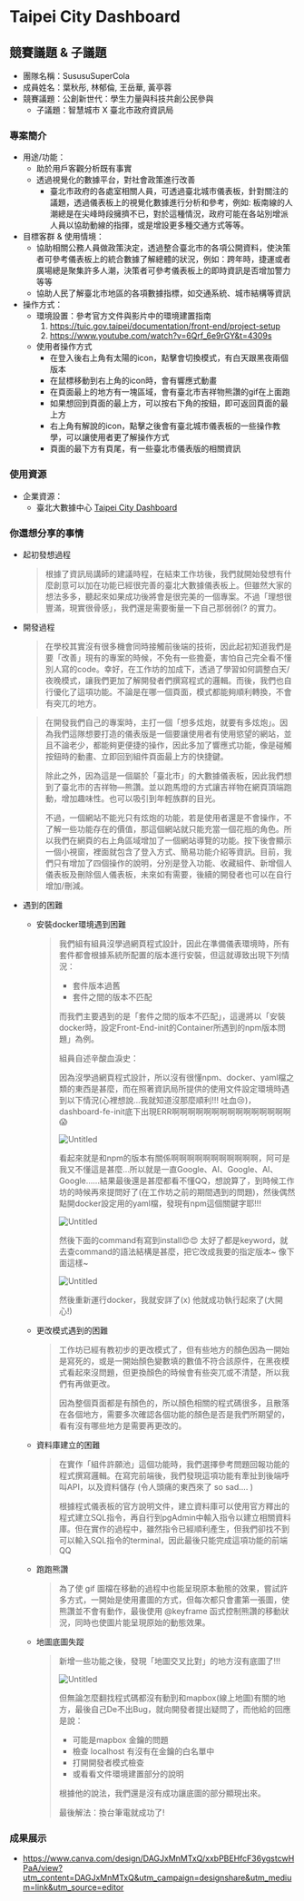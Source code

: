 # Taipei City Dashboard

## 競賽議題 & 子議題

- 團隊名稱：SususuSuperCola
- 成員姓名：葉秋彤, 林郁倫, 王岳華, 黃亭蓉
- 競賽議題：公創新世代：學生力量與科技共創公民參與
    - 子議題：智慧城市 X 臺北市政府資訊局

### 專案簡介

- 用途/功能：
    - 助於用戶客觀分析既有事實
    - 透過視覺化的數據平台，對社會政策進行改善
        - 臺北市政府的各處室相關人員，可透過臺北城市儀表板，針對關注的議題，透過儀表板上的視覺化數據進行分析和參考，例如: 板南線的人潮總是在尖峰時段擁擠不已，對於這種情況，政府可能在各站別增派人員以協助動線的指揮，或是增設更多種交通方式等等。
- 目標客群 & 使用情境：
    - 協助相關公務人員做政策決定，透過整合臺北市的各項公開資料，使決策者可參考儀表板上的統合數據了解總體的狀況，例如：跨年時，捷運或者廣場總是聚集許多人潮，決策者可參考儀表板上的即時資訊是否增加警力等等
    - 協助人民了解臺北市地區的各項數據指標，如交通系統、城市結構等資訊
- 操作方式：
    - 環境設置：參考官方文件與影片中的環境建置指南
        1. https://tuic.gov.taipei/documentation/front-end/project-setup
        2. https://www.youtube.com/watch?v=6Qrf_6e9rGY&t=4309s
    - 使用者操作方式
        - 在登入後右上角有太陽的icon，點擊會切換模式，有白天跟黑夜兩個版本
        - 在鼠標移動到右上角的icon時，會有響應式動畫
        - 在頁面最上的地方有一塊區域，會有臺北市吉祥物熊讚的gif在上面跑
        - 如果想回到頁面的最上方，可以按右下角的按鈕，即可返回頁面的最上方
        - 右上角有解說的icon，點擊之後會有臺北城市儀表板的一些操作教學，可以讓使用者更了解操作方式
        - 頁面的最下方有頁尾，有一些臺北市儀表版的相關資訊

### 使用資源

- 企業資源：
    - 臺北大數據中心 [Taipei City Dashboard](https://github.com/tpe-doit/Taipei-City-Dashboard)

### 你還想分享的事情

- 起初發想過程
    
    > 根據了資訊局講師的建議時程，在結束工作坊後，我們就開始發想有什麼創意可以加在功能已經很完善的臺北大數據儀表板上。但雖然大家的想法多多，聽起來如果成功後將會是很完美的一個專案。不過「理想很豐滿，現實很骨感」，我們還是需要衡量一下自己那弱弱(? 的實力。
    > 
- 開發過程
    
    > 在學校其實沒有很多機會同時接觸前後端的技術，因此起初知道我們是要「改善」現有的專案的時候，不免有一些擔憂，害怕自己完全看不懂別人寫的code。幸好，在工作坊的加成下，透過了學習如何調整白天/夜晚模式，讓我們更加了解開發者們撰寫程式的邏輯。而後，我們也自行優化了這項功能。不論是在哪一個頁面，模式都能夠順利轉換，不會有突兀的地方。
    > 
    
    > 在開發我們自己的專案時，主打一個「想多炫炮，就要有多炫炮」。因為我們這隊想要打造的儀表版是一個要讓使用者有使用慾望的網站，並且不論老少，都能夠更便捷的操作，因此多加了響應式功能，像是碰觸按鈕時的動畫、立即回到組件頁面最上方的快捷鍵。
    > 
    > 
    > 除此之外，因為這是一個屬於「臺北市」的大數據儀表板，因此我們想到了臺北市的吉祥物—熊讚。並以跑馬燈的方式讓吉祥物在網頁頂端跑動，增加趣味性。也可以吸引到年輕族群的目光。
    > 
    > 不過，一個網站不能光只有炫炮的功能，若是使用者還是不會操作，不了解一些功能存在的價值，那這個網站就只能充當一個花瓶的角色。所以我們在網頁的右上角區域增加了一個網站導覽的功能。按下後會顯示一個小視窗，裡面就包含了登入方式、簡易功能介紹等資訊。目前，我們只有增加了四個操作的說明，分別是登入功能、收藏組件、新增個人儀表板及刪除個人儀表板，未來如有需要，後續的開發者也可以在自行增加/刪減。
    > 
- 遇到的困難
    - 安裝docker環境遇到困難
        
        > 我們組有組員沒學過網頁程式設計，因此在準備儀表環境時，所有套件都會根據系統所配置的版本進行安裝，但這就導致出現下列情況：
        > 
        > - 套件版本過舊
        > - 套件之間的版本不匹配
        > 
        > 而我們主要遇到的是「套件之間的版本不匹配」，這邊將以「安裝docker時，設定Front-End-init的Container所遇到的npm版本問題」為例。
        > 
        > 組員自述辛酸血淚史：
        > 
        > 因為沒學過網頁程式設計，所以沒有很懂npm、docker、yaml檔之類的東西是甚麼，而在照著資訊局所提供的使用文件設定環境時遇到以下情況(心裡想說…我就知道沒那麼順利!!! 吐血😢)，dashboard-fe-init底下出現ERR啊啊啊啊啊啊啊啊啊啊啊啊啊啊啊😱
        > 
        > ![Untitled](img1.png)
        > 
        > 看起來就是和npm的版本有關係啊啊啊啊啊啊啊啊啊啊啊，阿可是我又不懂這是甚麼…所以就是一直Google、AI、Google、AI、Google……結果最後還是甚麼都看不懂QQ，想說算了，到時候工作坊的時候再來提問好了(在工作坊之前的期間遇到的問題)，然後偶然點開docker設定用的yaml檔，發現有npm這個關鍵字耶!!! 
        > 
        > ![Untitled](img2.png)
        > 
        > 然後下面的command有寫到install😍😍 太好了都是keyword，就去查command的語法結構是甚麼，把它改成我要的指定版本~ 像下面這樣~ 
        > 
        > ![Untitled](img3.png)
        > 
        > 然後重新運行docker，我就安詳了(x) 他就成功執行起來了(大開心!)
        > 
    - 更改模式遇到的困難
        
        > 工作坊已經有教初步的更改模式了，但有些地方的顏色因為一開始是寫死的，或是一開始顏色變數填的數值不符合該原件，在黑夜模式看起來沒問題，但更換顏色的時候會有些突兀或不清楚，所以我們有再做更改。
        > 
        > 
        > 因為整個頁面都是有顏色的，所以顏色相關的程式碼很多，且散落在各個地方，需要多次確認各個功能的顏色是否是我們所期望的，看有沒有哪些地方是需要再更改的。
        > 
    - 資料庫建立的困難
        
        > 在實作「組件許願池」這個功能時，我們選擇參考問題回報功能的程式撰寫邏輯。在寫完前端後，我們發現這項功能有牽扯到後端呼叫API，以及資料儲存 (令人頭痛的東西來了 so sad…. )
        > 
        > 
        > 根據程式儀表板的官方說明文件，建立資料庫可以使用官方釋出的程式建立SQL指令，再自行到pgAdmin中輸入指令以建立相關資料庫。但在實作的過程中，雖然指令已經順利產生，但我們卻找不到可以輸入SQL指令的terminal，因此最後只能完成這項功能的前端QQ
        > 
    - 跑跑熊讚
        
        > 為了使 gif 圖檔在移動的過程中也能呈現原本動態的效果，嘗試許多方式，一開始是使用畫圖的方式，但每次都只會畫第一張圖，使熊讚並不會有動作，最後使用 @keyframe 函式控制熊讚的移動狀況，同時也使圖片能呈現原始的動態效果。
        > 
    - 地圖底圖失蹤
        
        > 新增一些功能之後，發現「地圖交叉比對」的地方沒有底圖了!!!
        > 
        > 
        > ![Untitled](img4.png)
        > 
        > 但無論怎麼翻找程式碼都沒有動到和mapbox(線上地圖)有關的地方，最後自己De不出Bug，就向開發者提出疑問了，而他給的回應是說：
        > 
        > - 可能是mapbox 金鑰的問題
        > - 檢查 localhost 有沒有在金鑰的白名單中
        > - 打開開發者模式檢查
        > - 或看看文件環境建置部分的說明
        > 
        > 根據他的說法，我們還是沒有成功讓底圖的部分顯現出來。
        > 
        > 最後解法：換台筆電就成功了!
        > 

### 成果展示

- https://www.canva.com/design/DAGJxMnMTxQ/xxbPBEHfcF36ygstcwHPaA/view?utm_content=DAGJxMnMTxQ&utm_campaign=designshare&utm_medium=link&utm_source=editor
